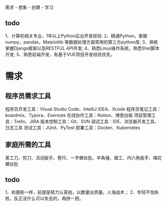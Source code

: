 
需求 - 想象 - 创建 - 学习

## todo

1、计算机相关专业，1年以上Python后台开发经验:
2、精通Python，掌握numpy，pandas，Matplotlib 等数据处理方面常用的第三方python库;
3、熟练掌握Django框架以及RESTFUL API开发;
4、熟悉Linux操作系统，熟悉Shel脚本开发;
5、熟悉前端开发，有基于VUE项目开发经验优先，

# 需求

## 程序员需求工具

程序员开发工具：Visual Studio Code、IntelliJ IDEA、Xcode
程序员笔记工具：boardmix、Typora、Evernote
在线协作工具：Notion、博思白板
项目管理工具：Trello、JIRA
版本控制工具：Git、SVN
调试工具：IDE、浏览器开发工具、日志工具
测试工具：JUnit、PyTest
部署工具：Docker、Kubernetes

## 家庭所需的工具

美工刀、剪刀、活动扳手、卷尺、一字螺丝批、羊角锤、锯工、内六角扳手、梅花螺丝批

## todo

1、和摄影一样，前提是努力认真拍，以数量出质量。人海战术；
2、年轻不怕失败，反正没什么可以失去的，再拼一把。

